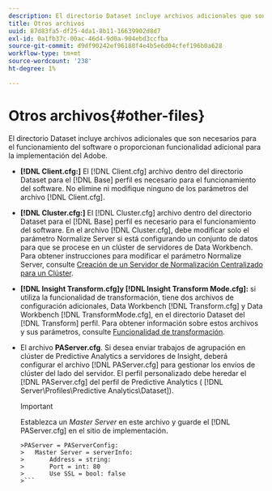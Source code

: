 ```yaml
---
description: El directorio Dataset incluye archivos adicionales que son necesarios para el funcionamiento del software o proporcionan funcionalidad adicional para la implementación del Adobe.
title: Otros archivos
uuid: 87d83fa5-df25-4da1-8b11-16639902d8d7
exl-id: 0a1fb37c-00ac-46d4-9d0a-904ebd3ccfba
source-git-commit: d9df90242ef96188f4e4b5e6d04cfef196b0a628
workflow-type: tm+mt
source-wordcount: '238'
ht-degree: 1%

---
```


# Otros archivos{#other-files}

El directorio Dataset incluye archivos adicionales que son necesarios para el funcionamiento del software o proporcionan funcionalidad adicional para la implementación del Adobe.

* **[!DNL Client.cfg:]** El  [!DNL Client.cfg] archivo dentro del directorio Dataset para el  [!DNL Base] perfil es necesario para el funcionamiento del software. No elimine ni modifique ninguno de los parámetros del archivo [!DNL Client.cfg].

* **[!DNL Cluster.cfg:]** El  [!DNL Cluster.cfg] archivo dentro del directorio Dataset para el  [!DNL Base] perfil es necesario para el funcionamiento del software. En el archivo [!DNL Cluster.cfg], debe modificar solo el parámetro Normalize Server si está configurando un conjunto de datos para que se procese en un clúster de servidores de Data Workbench. Para obtener instrucciones para modificar el parámetro Normalize Server, consulte [Creación de un Servidor de Normalización Centralizado para un Clúster](../../../home/c-dataset-const-proc/c-log-proc-config-file/c-ins-svr-file-svr-unit.md).

* **[!DNL Insight Transform.cfg]y  [!DNL Insight Transform Mode.cfg]:** si utiliza la funcionalidad de transformación, tiene dos archivos de configuración adicionales, Data Workbench  [!DNL Transform.cfg] y Data Workbench  [!DNL TransformMode.cfg], en el directorio Dataset del  [!DNL Transform] perfil. Para obtener información sobre estos archivos y sus parámetros, consulte [Funcionalidad de transformación](https://docs.adobe.com/content/help/en/data-workbench/using/server-admin-install/transform/t-config-tfm.html).

* El archivo **PAServer.cfg**. Si desea enviar trabajos de agrupación en clúster de Predictive Analytics a servidores de Insight, deberá configurar el archivo [!DNL PAServer.cfg] para gestionar los envíos de clúster del lado del servidor.
El perfil personalizado debe heredar el [!DNL PAServer.cfg] del perfil de Predictive Analytics ( [!DNL Server\Profiles\Predictive Analytics\Dataset]).

   >[!IMPORTANT]
   >
   >Establezca un *Master Server* en este archivo y guarde el [!DNL PAServer.cfg] en el sitio de implementación.
   >
   >
   ```
   >PAServer = PAServerConfig: 
   >   Master Server = serverInfo: 
   >       Address = string: 
   >       Port = int: 80
   >       Use SSL = bool: false
   >```
